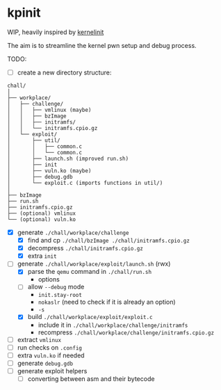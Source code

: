 # kpinit

WIP, heavily inspired by [kernelinit](https://github.com/Myldero/kernelinit)

The aim is to streamline the kernel pwn setup and debug process. 

TODO:
- [ ] create a new directory structure: 
```
chall/
│
├── workplace/
│   ├── challenge/
│   │   ├── vmlinux (maybe)
│   │   ├── bzImage
│   │   ├── initramfs/
│   │   └── initramfs.cpio.gz
│   └── exploit/
│       ├── util/
│       │   ├── common.c
│       │   └── common.c
│       ├── launch.sh (improved run.sh)
│       ├── init
│       ├── vuln.ko (maybe)
│       ├── debug.gdb
│       └── exploit.c (imports functions in util/)
│
├── bzImage
├── run.sh
├── initramfs.cpio.gz
├── (optional) vmlinux
└── (optional) vuln.ko
```
- [x] generate `./chall/workplace/challenge`
  - [x] find and cp `./chall/bzImage ./chall/initramfs.cpio.gz`
  - [x] decompress `./chall/initramfs.cpio.gz`
  - [x] extra `init`
- [ ] generate `./chall/workplace/exploit/launch.sh` (rwx)
  - [x] parse the `qemu` command in `./chall/run.sh`
    - options 
  - [ ] allow `--debug` mode
    - `init.stay-root`
    - `nokaslr` (need to check if it is already an option)
    - `-s`
  - [x] build `./chall/workplace/exploit/exploit.c`
    - include it in `./chall/workplace/challenge/initramfs`
    - recompress `./chall/workplace/challenge/initramfs.cpio.gz` 
- [ ] extract `vmlinux`
- [ ] run checks on `.config`
- [ ] extra `vuln.ko` if needed 
- [ ] generate `debug.gdb`
- [ ] generate exploit helpers 
  - [ ] converting between asm and their bytecode
